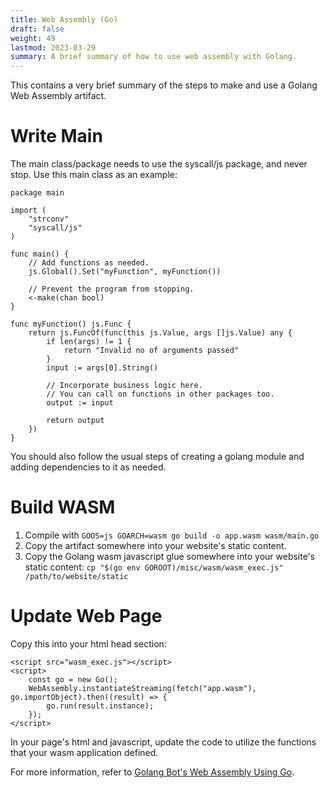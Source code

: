 ```yaml
---
title: Web Assembly (Go)
draft: false
weight: 49
lastmod: 2023-03-29
summary: A brief summary of how to use web assembly with Golang.
---
```


This contains a very brief summary of the steps to make and use a Golang Web Assembly artifact.

# Write Main
The main class/package needs to use the syscall/js package, and never stop.  Use this main class as an example:
```
package main

import (
    "strconv"
    "syscall/js"
)

func main() {
    // Add functions as needed.
    js.Global().Set("myFunction", myFunction())

    // Prevent the program from stopping.
    <-make(chan bool)
}

func myFunction() js.Func {  
    return js.FuncOf(func(this js.Value, args []js.Value) any {
        if len(args) != 1 {
            return "Invalid no of arguments passed"
        }
        input := args[0].String()

        // Incorporate business logic here.
        // You can call on functions in other packages too.
        output := input

        return output
    })
}
```

You should also follow the usual steps of creating a golang module and adding dependencies to it as needed.

# Build WASM

1. Compile with `GOOS=js GOARCH=wasm go build -o app.wasm wasm/main.go`
2. Copy the artifact somewhere into your website's static content.
3. Copy the Golang wasm javascript glue somewhere into your website's static content: `cp "$(go env GOROOT)/misc/wasm/wasm_exec.js" /path/to/website/static`

# Update Web Page

Copy this into your html head section:
```
<script src="wasm_exec.js"></script>
<script>
    const go = new Go();
    WebAssembly.instantiateStreaming(fetch("app.wasm"), go.importObject).then((result) => {
        go.run(result.instance);
    });
</script>
```

In your page's html and javascript, update the code to utilize the functions that your wasm application defined.

For more information, refer to [Golang Bot's Web Assembly Using Go](https://golangbot.com/webassembly-using-go/).